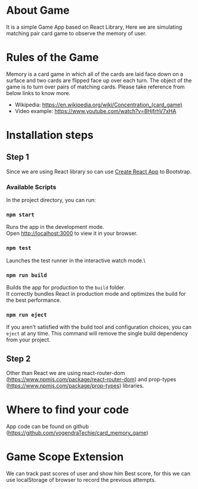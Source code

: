 # About Game

It is a simple Game App based on React Library, Here we are simulating matching pair card game to observe the memory of user.

# Rules of the Game

Memory is a card game in which all of the cards are laid face down on a surface and two cards are flipped face up over each turn. The object of the game is to turn over pairs of matching cards.
Please take reference from below links to know more.

- Wikipedia: https://en.wikipedia.org/wiki/Concentration_(card_game)
- Video example: https://www.youtube.com/watch?v=8HjfrhV7xHA

# Installation steps

## Step 1

Since we are using React library so can use [Create React App](https://github.com/facebook/create-react-app) to Bootstrap.

### Available Scripts

In the project directory, you can run:

### `npm start`

Runs the app in the development mode.\
Open [http://localhost:3000](http://localhost:3000) to view it in your browser.

### `npm test`

Launches the test runner in the interactive watch mode.\

### `npm run build`

Builds the app for production to the `build` folder.\
It correctly bundles React in production mode and optimizes the build for the best performance.

### `npm run eject`

If you aren't satisfied with the build tool and configuration choices, you can `eject` at any time. This command will remove the single build dependency from your project.

## Step 2

Other than React we are using react-router-dom (https://www.npmjs.com/package/react-router-dom) and prop-types (https://www.npmjs.com/package/prop-types) libraries.

# Where to find your code

App code can be found on github (https://github.com/yogendraTechie/card_memory_game)

# Game Scope Extension

We can track past scores of user and show him Best score, for this we can use localStorage of browser to record the previous attempts.
